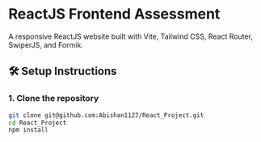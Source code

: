 # ReactJS Frontend Assessment

A responsive ReactJS website built with Vite, Tailwind CSS, React Router, SwiperJS, and Formik.

## 🛠 Setup Instructions

### 1. Clone the repository

```bash
git clone git@github.com:Abishan1127/React_Project.git
cd React_Project
npm install


